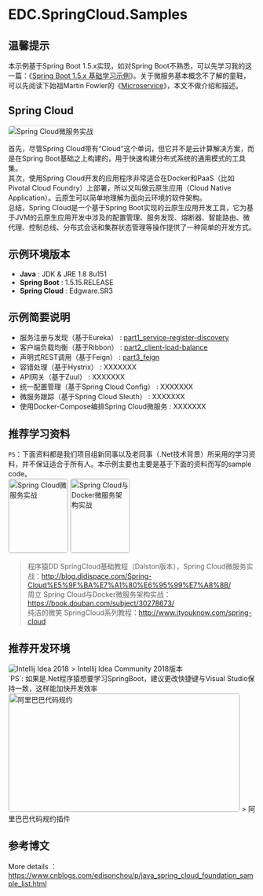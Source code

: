 # EDC.SpringCloud.Samples

## 温馨提示
本示例基于Spring Boot 1.5.x实现，如对Spring Boot不熟悉，可以先学习我的这一篇：《[Spring Boot 1.5.x 基础学习示例](https://www.cnblogs.com/edisonchou/p/java_spring_boot_foundation_demos.html)》。关于微服务基本概念不了解的童鞋，可以先阅读下始祖Martin Fowler的《[Microservice](https://mp.weixin.qq.com/s/fzk-kENu0I22P3F2Vu7KBA)》，本文不做介绍和描述。

## Spring Cloud
<img src="https://images2018.cnblogs.com/blog/381412/201808/381412-20180822202553841-1217264857.jpg" style="border: 1px solid #ddd; border-radius: 5px;" alt="Spring Cloud微服务实战"/>

首先，尽管Spring Cloud带有“Cloud”这个单词，但它并不是云计算解决方案，而是在Spring Boot基础之上构建的，用于快速构建分布式系统的通用模式的工具集。<br/>
其次，使用Spring Cloud开发的应用程序非常适合在Docker和PaaS（比如Pivotal Cloud Foundry）上部署，所以又叫做云原生应用（Cloud Native Application）。云原生可以简单地理解为面向云环境的软件架构。<br/>
总结，Spring Cloud是一个基于Spring Boot实现的云原生应用开发工具，它为基于JVM的云原生应用开发中涉及的配置管理、服务发现、熔断器、智能路由、微代理、控制总线、分布式会话和集群状态管理等操作提供了一种简单的开发方式。

## 示例环境版本
  - **Java** : JDK & JRE 1.8 8u151
  - **Spring Boot** : 1.5.15.RELEASE
  - **Spring Cloud** : Edgware.SR3

## 示例简要说明
  - 服务注册与发现（基于Eureka） : 
      [part1_service-register-discovery](https://github.com/EdisonChou/EDC.SpringCloud.Samples/tree/master/src/part1_service-register-discovery)
  - 客户端负载均衡（基于Ribbon） :
    [part2_client-load-balance](https://github.com/EdisonChou/EDC.SpringCloud.Samples/tree/master/src/part2_client-load-balance)
  - 声明式REST调用（基于Feign） :
    [part3_feign](https://github.com/EdisonChou/EDC.SpringCloud.Samples/tree/master/src/part3_feign)
  - 容错处理（基于Hystrix） :
    XXXXXXX
  - API网关（基于Zuul） :
    XXXXXXX
  - 统一配置管理（基于Spring Cloud Config） :
    XXXXXXX
  - 微服务跟踪（基于Spring Cloud Sleuth） :
    XXXXXXX
  - 使用Docker-Compose编排Spring Cloud微服务 :
    XXXXXXX

## 推荐学习资料
`PS`：下面资料都是我们项目组新同事以及老同事（.Net技术背景）所采用的学习资料，并不保证适合于所有人。本示例主要也主要是基于下面的资料而写的sample code。<br/>
<img src="https://images2018.cnblogs.com/blog/381412/201808/381412-20180822203530287-752031402.jpg" style="border: 1px solid #ddd; border-radius: 5px; width: 120px; height: 150px;" alt="Spring Cloud微服务实战"/>
<img src="https://images2018.cnblogs.com/blog/381412/201808/381412-20180822203658690-695659411.jpg" style="border: 1px solid #ddd; border-radius: 5px; width: 120px; height: 150px;" alt="Spring Cloud与Docker微服务架构实战"/>
> 程序猿DD SpringCloud基础教程（Dalston版本），Spring Cloud微服务实战：http://blog.didispace.com/Spring-Cloud%E5%9F%BA%E7%A1%80%E6%95%99%E7%A8%8B/<br/>
> 周立 Spring Cloud与Docker微服务架构实战：https://book.douban.com/subject/30278673/<br/>
> 纯洁的微笑 SpringCloud系列教程：http://www.ityouknow.com/spring-cloud

## 推荐开发环境

<img src="https://timgsa.baidu.com/timg?image&quality=80&size=b9999_10000&sec=1533644040260&di=f5ef1cf27c43f744cc8fbac384bfd0e9&imgtype=0&src=http%3A%2F%2Fimage.bubuko.com%2Finfo%2F201808%2F20180801214347937731.png" style="border: 1px solid #ddd; border-radius: 5px;" alt="Intellij Idea 2018"/>
> Intellij Idea Community 2018版本<br/>
`PS`: 如果是.Net程序猿想要学习SpringBoot，建议更改快捷键与Visual Studio保持一致，这样能加快开发效率

<img src="https://images2018.cnblogs.com/blog/381412/201808/381412-20180823162644740-346644119.jpg" style="border: 1px solid #ddd; border-radius: 5px; width: 470px; height: 240px;" alt="阿里巴巴代码规约"/>
> 阿里巴巴代码规约插件<br/>

## 参考博文

More details ：https://www.cnblogs.com/edisonchou/p/java_spring_cloud_foundation_sample_list.html


